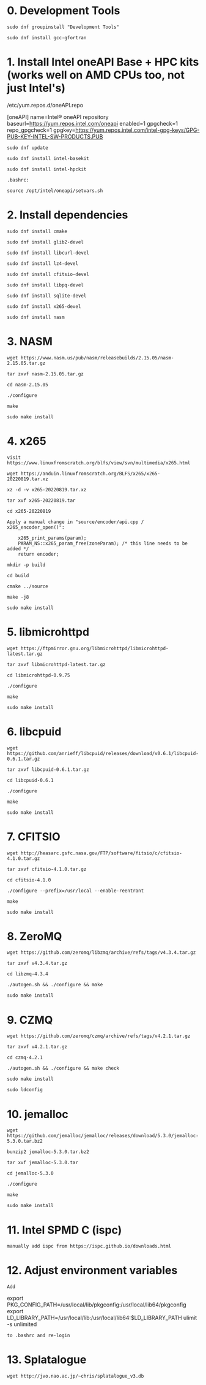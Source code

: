 # 0. Development Tools

	sudo dnf groupinstall "Development Tools"

	sudo dnf install gcc-gfortran

# 1. Install Intel oneAPI Base + HPC kits (works well on AMD CPUs too, not just Intel's)

/etc/yum.repos.d/oneAPI.repo

[oneAPI]
name=Intel® oneAPI repository
baseurl=https://yum.repos.intel.com/oneapi
enabled=1
gpgcheck=1
repo_gpgcheck=1
gpgkey=https://yum.repos.intel.com/intel-gpg-keys/GPG-PUB-KEY-INTEL-SW-PRODUCTS.PUB

    sudo dnf update

    sudo dnf install intel-basekit

    sudo dnf install intel-hpckit

    .bashrc:

    source /opt/intel/oneapi/setvars.sh

# 2. Install dependencies

    sudo dnf install cmake

    sudo dnf install glib2-devel

    sudo dnf install libcurl-devel

    sudo dnf install lz4-devel

    sudo dnf install cfitsio-devel

    sudo dnf install libpq-devel

    sudo dnf install sqlite-devel

    sudo dnf install x265-devel

    sudo dnf install nasm

# 3. NASM

    wget https://www.nasm.us/pub/nasm/releasebuilds/2.15.05/nasm-2.15.05.tar.gz

    tar zxvf nasm-2.15.05.tar.gz

    cd nasm-2.15.05

    ./configure

    make

    sudo make install

# 4. x265

    visit https://www.linuxfromscratch.org/blfs/view/svn/multimedia/x265.html

    wget https://anduin.linuxfromscratch.org/BLFS/x265/x265-20220819.tar.xz

    xz -d -v x265-20220819.tar.xz

    tar xvf x265-20220819.tar

    cd x265-20220819

    Apply a manual change in "source/encoder/api.cpp / x265_encoder_open()":

        x265_print_params(param);
        PARAM_NS::x265_param_free(zoneParam); /* this line needs to be added */
        return encoder;

    mkdir -p build

    cd build

    cmake ../source

    make -j8

    sudo make install

# 5. libmicrohttpd

    wget https://ftpmirror.gnu.org/libmicrohttpd/libmicrohttpd-latest.tar.gz

    tar zxvf libmicrohttpd-latest.tar.gz

    cd libmicrohttpd-0.9.75

    ./configure

    make

    sudo make install

# 6. libcpuid
    
    wget https://github.com/anrieff/libcpuid/releases/download/v0.6.1/libcpuid-0.6.1.tar.gz

    tar zxvf libcpuid-0.6.1.tar.gz
    
    cd libcpuid-0.6.1

    ./configure

    make

    sudo make install

# 7. CFITSIO

    wget http://heasarc.gsfc.nasa.gov/FTP/software/fitsio/c/cfitsio-4.1.0.tar.gz

    tar zxvf cfitsio-4.1.0.tar.gz

    cd cfitsio-4.1.0

    ./configure --prefix=/usr/local --enable-reentrant

    make

    sudo make install

# 8. ZeroMQ

    wget https://github.com/zeromq/libzmq/archive/refs/tags/v4.3.4.tar.gz

    tar zxvf v4.3.4.tar.gz

    cd libzmq-4.3.4

    ./autogen.sh && ./configure && make

    sudo make install

# 9. CZMQ

    wget https://github.com/zeromq/czmq/archive/refs/tags/v4.2.1.tar.gz

    tar zxvf v4.2.1.tar.gz

    cd czmq-4.2.1

    ./autogen.sh && ./configure && make check

    sudo make install

    sudo ldconfig

# 10. jemalloc

    wget https://github.com/jemalloc/jemalloc/releases/download/5.3.0/jemalloc-5.3.0.tar.bz2

    bunzip2 jemalloc-5.3.0.tar.bz2

    tar xvf jemalloc-5.3.0.tar

    cd jemalloc-5.3.0

    ./configure

    make

    sudo make install

# 11. Intel SPMD C (ispc)

    manually add ispc from https://ispc.github.io/downloads.html

# 12. Adjust environment variables

	Add

export PKG_CONFIG_PATH=/usr/local/lib/pkgconfig:/usr/local/lib64/pkgconfig
export LD_LIBRARY_PATH=/usr/local/lib:/usr/local/lib64:$LD_LIBRARY_PATH
ulimit -s unlimited

    to .bashrc and re-login

# 13. Splatalogue

    wget http://jvo.nao.ac.jp/~chris/splatalogue_v3.db